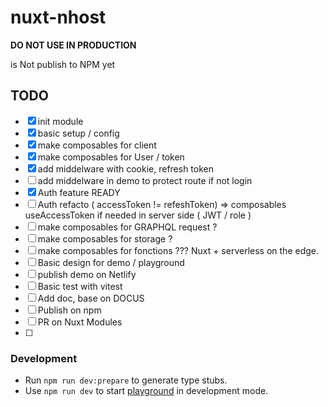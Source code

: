 # nuxt-nhost

**DO NOT USE IN PRODUCTION**

is Not publish to NPM yet

## TODO

- [x] init module 
- [x] basic setup / config 
- [x] make composables for client
- [x] make composables for User / token 
- [x] add middelware with cookie, refresh token 
- [ ] add middelware in demo to protect route if not login
- [x] Auth feature READY
- [ ] Auth refacto ( accessToken != refeshToken) => composables useAccessToken if needed in server side ( JWT / role  )
- [ ] make composables for GRAPHQL request ?
- [ ] make composables for storage ?
- [ ] make composables for fonctions ??? Nuxt + serverless on the edge.
- [ ] Basic design for demo / playground
- [ ] publish demo on Netlify
- [ ] Basic test with vitest
- [ ] Add doc, base on DOCUS
- [ ] Publish on npm 
- [ ] PR on Nuxt Modules
- [ ] 

### Development

- Run `npm run dev:prepare` to generate type stubs.
- Use `npm run dev` to start [playground](./playground) in development mode.
